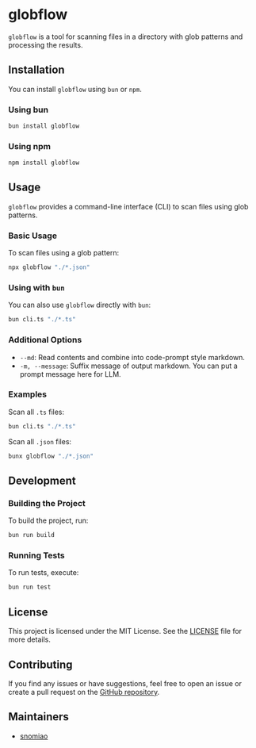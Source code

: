 # globflow

`globflow` is a tool for scanning files in a directory with glob patterns and processing the results.

## Installation

You can install `globflow` using `bun` or `npm`.

### Using bun

```bash
bun install globflow
```

### Using npm

```bash
npm install globflow
```

## Usage

`globflow` provides a command-line interface (CLI) to scan files using glob patterns.

### Basic Usage

To scan files using a glob pattern:

```bash
npx globflow "./*.json"
```

### Using with `bun`

You can also use `globflow` directly with `bun`:

```bash
bun cli.ts "./*.ts"
```

### Additional Options

- `--md`: Read contents and combine into code-prompt style markdown.
- `-m, --message`: Suffix message of output markdown. You can put a prompt message here for LLM.

### Examples

Scan all `.ts` files:

```bash
bun cli.ts "./*.ts"
```

Scan all `.json` files:

```bash
bunx globflow "./*.json"
```

## Development

### Building the Project

To build the project, run:

```bash
bun run build
```

### Running Tests

To run tests, execute:

```bash
bun run test
```

## License

This project is licensed under the MIT License. See the [LICENSE](LICENSE) file for more details.

## Contributing

If you find any issues or have suggestions, feel free to open an issue or create a pull request on the [GitHub repository](https://github.com/snomiao/glob-flow).

## Maintainers

- [snomiao](https://github.com/snomiao)
